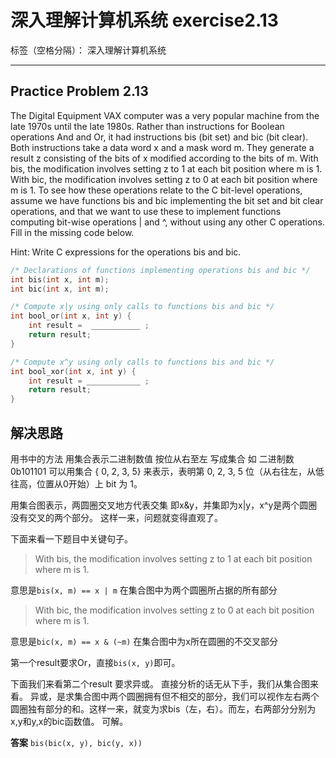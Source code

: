 # 深入理解计算机系统 exercise2.13

标签（空格分隔）： 深入理解计算机系统 

---

## Practice Problem 2.13
The Digital Equipment VAX computer was a very popular machine from the late 1970s until the late 1980s. Rather than instructions for Boolean operations And and Or, it had instructions bis (bit set) and bic (bit clear). Both instructions take a data word x and a mask word m. They generate a result z consisting of the bits of x modified according to the bits of m. With bis, the modification involves setting z to 1 at each bit position where m is 1. With bic, the modification involves setting z to 0 at each bit position where m is 1. To see how these operations relate to the C bit-level operations, assume we have functions bis and bic implementing the bit set and bit clear operations, and that we want to use these to implement functions computing bit-wise operations | and ^, without using any other C operations. Fill in the missing code below.

Hint: Write C expressions for the operations bis and bic.

``` c
/* Declarations of functions implementing operations bis and bic */
int bis(int x, int m);
int bic(int x, int m);

/* Compute x|y using only calls to functions bis and bic */
int bool_or(int x, int y) {
    int result =  ___________ ;
    return result;
}

/* Compute x^y using only calls to functions bis and bic */
int bool_xor(int x, int y) {
    int result = ____________ ;
    return result;
}

```

## 解决思路

用书中的方法 用集合表示二进制数值 按位从右至左 写成集合
如 二进制数 0b101101 可以用集合 { 0, 2, 3, 5} 来表示，表明第 0, 2, 3, 5 位（从右往左，从低往高，位置从0开始）上 bit 为 1。

用集合图表示，两圆圈交叉地方代表交集 即x&y，并集即为x|y，x^y是两个圆圈没有交叉的两个部分。
这样一来，问题就变得直观了。

下面来看一下题目中关键句子。

> With bis, the modification involves setting z to 1 at each bit position where m is 1. 

意思是`bis(x, m) == x | m` 在集合图中为两个圆圈所占据的所有部分

> With bic, the modification involves setting z to 0 at each bit position where m is 1.

意思是`bic(x, m) == x & (~m)` 在集合图中为x所在圆圈的不交叉部分

第一个result要求Or，直接`bis(x, y)`即可。

下面我们来看第二个result 要求异或。
直接分析的话无从下手，我们从集合图来看。
异或，是求集合图中两个圆圈拥有但不相交的部分，我们可以视作左右两个圆圈独有部分的和。这样一来，就变为求bis（左，右）。而左，右两部分分别为x,y和y,x的bic函数值。
可解。

**答案** `bis(bic(x, y), bic(y, x))`